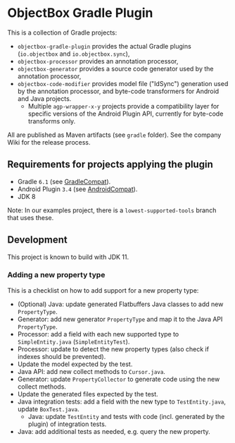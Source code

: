 # ObjectBox Gradle Plugin

This is a collection of Gradle projects:
- `objectbox-gradle-plugin` provides the actual Gradle plugins (`io.objectbox` and `io.objectbox.sync`),
- `objectbox-processor` provides an annotation processor,
- `objectbox-generator` provides a source code generator used by the annotation processor,
- `objectbox-code-modifier` provides model file ("IdSync") generation used by the annotation processor,
  and byte-code transformers for Android and Java projects.
  - Multiple `agp-wrapper-x-y` projects provide a compatibility layer for specific versions 
  of the Android Plugin API, currently for byte-code transforms only.

All are published as Maven artifacts (see `gradle` folder). See the company Wiki for the release process.

## Requirements for projects applying the plugin

- Gradle `6.1` (see [GradleCompat](objectbox-gradle-plugin/src/main/kotlin/io/objectbox/gradle/util/GradleCompat.kt)).
- Android Plugin `3.4` (see [AndroidCompat](objectbox-gradle-plugin/src/main/kotlin/io/objectbox/gradle/util/AndroidCompat.kt)).
- JDK 8

Note: In our examples project, there is a `lowest-supported-tools` branch that uses these.

## Development

This project is known to build with JDK 11.
                                                
### Adding a new property type

This is a checklist on how to add support for a new property type:

-  (Optional) Java: update generated Flatbuffers Java classes to add new `PropertyType`.
-  Generator: add new generator `PropertyType` and map it to the Java API `PropertyType`.
-  Processor: add a field with each new supported type to `SimpleEntity.java` (`SimpleEntityTest`).
-  Processor: update to detect the new property types (also check if indexes should be prevented).
  - Update the model expected by the test.
-  Java API: add new collect methods to `Cursor.java`.
-  Generator: update `PropertyCollector` to generate code using the new collect methods.
  - Update the generated files expected by the test.
- Java integration tests: add a field with the new type to `TestEntity.java`, update `BoxTest.java`.
  - Java: update `TestEntity` and tests with code (incl. generated by the plugin) of integration tests.
- Java: add additional tests as needed, e.g. query the new property.
